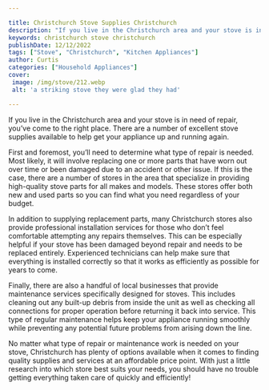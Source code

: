 ```yaml
---

title: Christchurch Stove Supplies Christchurch
description: "If you live in the Christchurch area and your stove is in need of repair, you’ve come to the right place. There are a number of ex...see more detail"
keywords: christchurch stove christchurch
publishDate: 12/12/2022
tags: ["Stove", "Christchurch", "Kitchen Appliances"]
author: Curtis
categories: ["Household Appliances"]
cover: 
 image: /img/stove/212.webp
 alt: 'a striking stove they were glad they had'

---
```


If you live in the Christchurch area and your stove is in need of repair, you’ve come to the right place. There are a number of excellent stove supplies available to help get your appliance up and running again.

First and foremost, you’ll need to determine what type of repair is needed. Most likely, it will involve replacing one or more parts that have worn out over time or been damaged due to an accident or other issue. If this is the case, there are a number of stores in the area that specialize in providing high-quality stove parts for all makes and models. These stores offer both new and used parts so you can find what you need regardless of your budget.

In addition to supplying replacement parts, many Christchurch stores also provide professional installation services for those who don’t feel comfortable attempting any repairs themselves. This can be especially helpful if your stove has been damaged beyond repair and needs to be replaced entirely. Experienced technicians can help make sure that everything is installed correctly so that it works as efficiently as possible for years to come.

Finally, there are also a handful of local businesses that provide maintenance services specifically designed for stoves. This includes cleaning out any built-up debris from inside the unit as well as checking all connections for proper operation before returning it back into service. This type of regular maintenance helps keep your appliance running smoothly while preventing any potential future problems from arising down the line. 

No matter what type of repair or maintenance work is needed on your stove, Christchurch has plenty of options available when it comes to finding quality supplies and services at an affordable price point. With just a little research into which store best suits your needs, you should have no trouble getting everything taken care of quickly and efficiently!
